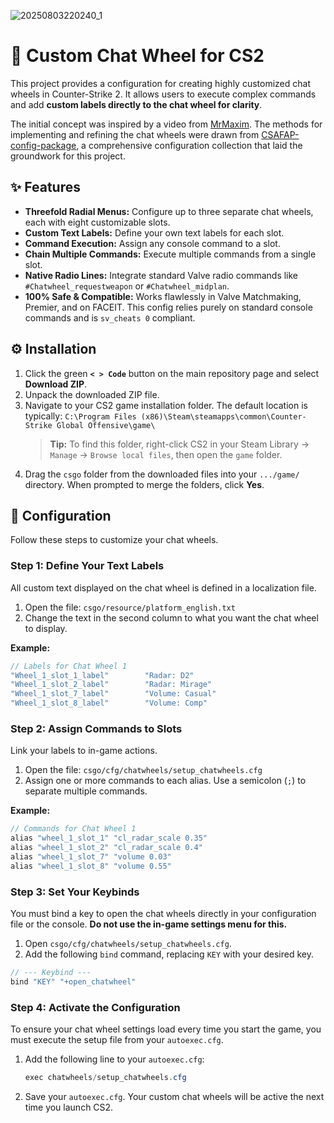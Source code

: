 ![20250803220240_1](https://github.com/user-attachments/assets/2c74f559-e866-4a7c-8a02-2808953a0ba5)

# 📌 Custom Chat Wheel for CS2

This project provides a configuration for creating highly customized chat wheels in Counter-Strike 2. It allows users to execute complex commands and add **custom labels directly to the chat wheel for clarity**.

The initial concept was inspired by a video from [MrMaxim](https://www.youtube.com/watch?v=uVktG6VXFwA). The methods for implementing and refining the chat wheels were drawn from [CSAFAP-config-package](https://github.com/FNScence/CSAFAP-config-package), a comprehensive configuration collection that laid the groundwork for this project.

## ✨ Features

  * **Threefold Radial Menus:** Configure up to three separate chat wheels, each with eight customizable slots.
  * **Custom Text Labels:** Define your own text labels for each slot.
  * **Command Execution:** Assign any console command to a slot.
  * **Chain Multiple Commands:** Execute multiple commands from a single slot.
  * **Native Radio Lines:** Integrate standard Valve radio commands like `#Chatwheel_requestweapon` or `#Chatwheel_midplan`.
  * **100% Safe & Compatible:** Works flawlessly in Valve Matchmaking, Premier, and on FACEIT. This config relies purely on standard console commands and is `sv_cheats 0` compliant.

## ⚙️ Installation

1.  Click the green **`< > Code`** button on the main repository page and select **Download ZIP**.
2.  Unpack the downloaded ZIP file.
3.  Navigate to your CS2 game installation folder. The default location is typically:
    `C:\Program Files (x86)\Steam\steamapps\common\Counter-Strike Global Offensive\game\`
    > **Tip:** To find this folder, right-click CS2 in your Steam Library → `Manage` → `Browse local files`, then open the `game` folder.
4.  Drag the `csgo` folder from the downloaded files into your `.../game/` directory. When prompted to merge the folders, click **Yes**.

## 🔧 Configuration

Follow these steps to customize your chat wheels.

### Step 1: Define Your Text Labels

All custom text displayed on the chat wheel is defined in a localization file.

1.  Open the file: `csgo/resource/platform_english.txt`
2.  Change the text in the second column to what you want the chat wheel to display.

**Example:**

```csharp
// Labels for Chat Wheel 1
"Wheel_1_slot_1_label"        "Radar: D2"
"Wheel_1_slot_2_label"        "Radar: Mirage"
"Wheel_1_slot_7_label"        "Volume: Casual"
"Wheel_1_slot_8_label"        "Volume: Comp"
```

### Step 2: Assign Commands to Slots

Link your labels to in-game actions.

1.  Open the file: `csgo/cfg/chatwheels/setup_chatwheels.cfg`
2.  Assign one or more commands to each alias. Use a semicolon (`;`) to separate multiple commands.

**Example:**

```csharp
// Commands for Chat Wheel 1
alias "wheel_1_slot_1" "cl_radar_scale 0.35"
alias "wheel_1_slot_2" "cl_radar_scale 0.4"
alias "wheel_1_slot_7" "volume 0.03"
alias "wheel_1_slot_8" "volume 0.55"
```

### Step 3: Set Your Keybinds

You must bind a key to open the chat wheels directly in your configuration file or the console. **Do not use the in-game settings menu for this.**

1.  Open `csgo/cfg/chatwheels/setup_chatwheels.cfg`.
2.  Add the following `bind` command, replacing `KEY` with your desired key.

<!-- end list -->

```csharp
// --- Keybind ---
bind "KEY" "+open_chatwheel"
```

### Step 4: Activate the Configuration

To ensure your chat wheel settings load every time you start the game, you must execute the setup file from your `autoexec.cfg`.

1.  Add the following line to your `autoexec.cfg`:
    ```csharp
    exec chatwheels/setup_chatwheels.cfg
    ```
2.  Save your `autoexec.cfg`. Your custom chat wheels will be active the next time you launch CS2.
